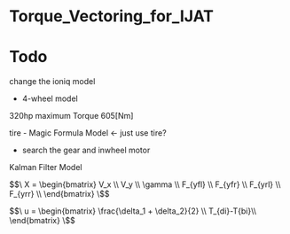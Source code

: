# Torque_Vectoring_for_IJAT

# Todo

change the ioniq model
- 4-wheel model 

320hp maximum Torque 605[Nm]

tire - Magic Formula Model <- just use tire?


- search the gear and inwheel motor



Kalman Filter Model

$$\
X = \begin{bmatrix}
V_x \\
V_y \\
\gamma \\
F_{yfl} \\
F_{yfr} \\
F_{yrl} \\
F_{yrr} \\
\end{bmatrix}
\$$

$$\
u = \begin{bmatrix}
\frac{\delta_1 + \delta_2}{2} \\
T_{di}-T{bi}\\
\end{bmatrix}
\$$
